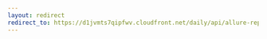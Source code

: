 ```yaml
---
layout: redirect
redirect_to: https://d1jvmts7qipfwv.cloudfront.net/daily/api/allure-report/index.html
---
```

